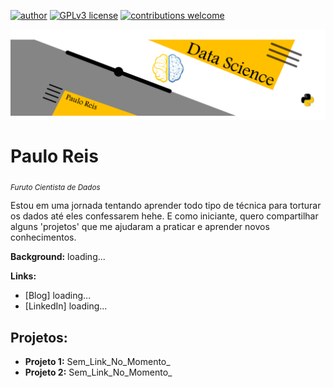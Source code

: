 [![author](https://img.shields.io/badge/author-PauloReis-black.svg)](https://www.kaggle.com/paulosabinoreis) 
[![GPLv3 license](https://img.shields.io/badge/python-3.7+-blue.svg)](https://www.python.org/downloads/release/python-365/)
[![contributions welcome](https://img.shields.io/badge/contributions-welcome-brightgreen.svg?style=flat)](https://github.com/pauloreis-ds)

<p align="center">
  <img src="banner.png" >
</p>

# Paulo Reis
<sub>*Furuto Cientista de Dados*</sub>

Estou em uma jornada tentando aprender todo tipo de técnica para torturar os dados até eles confessarem hehe.
E como iniciante, quero compartilhar alguns 'projetos' que me ajudaram a praticar e aprender novos conhecimentos.

**Background:** loading...

**Links:**
* [Blog] loading...
* [LinkedIn] loading...


## Projetos:
* **Projeto 1:** Sem_Link_No_Momento_
* **Projeto 2:** Sem_Link_No_Momento_
